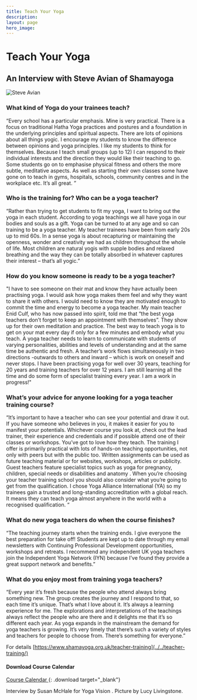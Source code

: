 ```yaml
---
title: Teach Your Yoga
description:
layout: page
hero_image:
---
```


# Teach Your Yoga

## An Interview with Steve Avian of Shamayoga&nbsp;

![Steve Avian](https://res.cloudinary.com/drenum1vd/image/upload/yogaphoto/shama-about.jpg)

### What kind of Yoga do your trainees teach?

“Every school has a particular emphasis. Mine is very practical. There is a focus on traditional Hatha Yoga practices and postures and a foundation in the underlying principles and spiritual aspects. There are lots of opinions about all things yogic. I encourage my students to know the difference between opinions and yoga principles. I like my students to think for themselves. Because I teach small groups (up to 12) I can respond to their individual interests and the direction they would like their teaching to go. Some students go on to emphasise physical fitness and others the more subtle, meditative aspects. As well as starting their own classes some have gone on to teach in gyms, hospitals, schools, community centres and in the workplace etc. It’s all great. ”

### Who is the training for? Who can be a yoga teacher?

“Rather than trying to get students to fit my yoga, I want to bring out the yoga in each student. According to yoga teachings we all have yoga in our bodies and souls as a gift. Yoga can be turned to at any age and so can training to be a yoga teacher. My teacher trainees have been from early 20s up to mid 60s. In a sense yoga is about recapturing or maintaining the openness, wonder and creativity we had as children throughout the whole of life. Most children are natural yogis with supple bodies and relaxed breathing and the way they can be totally absorbed in whatever captures their interest – that’s all yogic.”

### How do you know someone is ready to be a yoga teacher?

"I have to see someone on their mat and know they have actually been practising yoga. I would ask how yoga makes them feel and why they want to share it with others. I would need to know they are motivated enough to commit the time and energy to become a yoga teacher. My main teacher Enid Culf, who has now passed into spirit, told me that “the best yoga teachers don’t forget to keep an appointment with themselves”. They show up for their own meditation and practice. The best way to teach yoga is to get on your mat every day if only for a few minutes and embody what you teach. A yoga teacher needs to learn to communicate with students of varying personalities, abilities and levels of understanding and at the same time be authentic and fresh. A teacher’s work flows simultaneously in two directions -outwards to others and inward – which is work on oneself and never stops. I have been practising yoga for well over 30 years, teaching for 20 years and training teachers for over 12 years. I am still learning all the time and do some form of specialist training every year. I am a work in progress!"

### What’s your advice for anyone looking for a yoga teacher training course?

“It’s important to have a teacher who can see your potential and draw it out. If you have someone who believes in you, it makes it easier for you to manifest your potentials. Whichever course you look at, check out the lead trainer, their experience and credentials and if possible attend one of their classes or workshops. You’ve got to love how they teach. The training I offer is primarily practical with lots of hands-on teaching opportunities, not only with peers but with the public too. Written assignments can be used as future teaching material or for websites, workshops, articles or publicity. Guest teachers feature specialist topics such as yoga for pregnancy, children, special needs or disabilities and anatomy . When you’re choosing your teacher training school you should also consider what you’re going to get from the qualification. I chose Yoga Alliance International (YA) so my trainees gain a trusted and long-standing accreditation with a global reach. It means they can teach yoga almost anywhere in the world with a recognised qualification. “

### What do new yoga teachers do when the course finishes?

“The teaching journey starts when the training ends. I give everyone the best preparation for take off! Students are kept up to date through my email newsletters with Continuing Professional Development opportunities, workshops and retreats. I recommend any independent UK yoga teachers join the Independent Yoga Network (IYN) because I’ve found they provide a great support network and benefits.”

### What do you enjoy most from training yoga teachers?

“Every year it’s fresh because the people who attend always bring something new. The group creates the journey and I respond to that, so each time it’s unique. That’s what I love about it. It’s always a learning experience for me. The explorations and interpretations of the teachings always reflect the people who are there and it delights me that it’s so different each year. As yoga expands in the mainstream the demand for yoga teachers is growing. It’s very timely that there’s such a variety of styles and teachers for people to choose from. There’s something for everyone.”

For details [https://www.shamayoga.org.uk/teacher-training](../../teacher-training/)

#### Download Course Calendar

[Course Calendar ](https://downloads.shamayoga.org.uk/yogateaching2019calendar.pdf){: .download target="_blank"}

Interview by Susan McHale for Yoga Vision . Picture by Lucy Livingstone.
